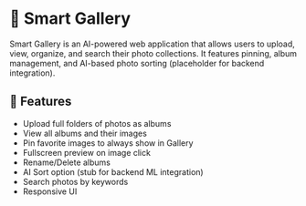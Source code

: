 # 📸 Smart Gallery

Smart Gallery is an AI-powered web application that allows users to upload, view, organize, and search their photo collections. It features pinning, album management, and AI-based photo sorting (placeholder for backend integration).

## 🚀 Features

- Upload full folders of photos as albums
- View all albums and their images
- Pin favorite images to always show in Gallery
- Fullscreen preview on image click
- Rename/Delete albums
- AI Sort option (stub for backend ML integration)
- Search photos by keywords
- Responsive UI

